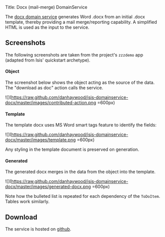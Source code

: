 Title: Docx (mail-merge) DomainService

The [docx domain service](https://github.com/danhaywood/isis-domainservice-docx) generates Word .docx from an initial .docx template, thereby providing a mail merge/reporting capability. A simplified HTML is used as the input to the service.

## Screenshots

The following screenshots are taken from the project's `zzzdemo` app (adapted from Isis' quickstart archetype).

#### Object

The screenshot below shows the object acting as the source of the data.  The "download as doc" action calls the service.

![](https://raw.github.com/danhaywood/isis-domainservice-docx/master/images/contributed-action.png =600px)

#### Template

The template docx uses MS Word smart tags feature to identify the fields:

![](https://raw.github.com/danhaywood/isis-domainservice-docx/master/images/template.png =600px)

Any styling in the template document is preserved on generation.

#### Generated

The generated docx merges in the data from the object into the template.  

![](https://raw.github.com/danhaywood/isis-domainservice-docx/master/images/generated-docx.png =600px)

Note how the bulleted list is repeated for each dependency of the `ToDoItem`.  Tables work similarly.
   
## Download

The service is hosted on [github](https://github.com/danhaywood/isis-domainservice-docx).  
